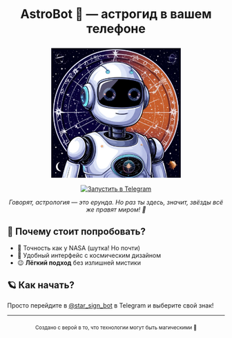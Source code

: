 # <p align="center">AstroBot 🚀 — астрогид в вашем телефоне</p>

<p align="center">
  <a href='https://t.me/star_sign_bot'>
    <img src='avatar.png' width='300' height='300' alt='Запустить AstroBot 🚀'>
  </a>
</p>

<p align="center">
  <a href='https://t.me/star_sign_bot'>
    <img src='https://img.shields.io/badge/🚀_Запустить_бота-2CA5E0?style=for-the-badge&logo=telegram' alt='Запустить в Telegram'>
  </a>
</p>

<p align="center" style="font-style: italic;">
  Говорят, астрология — это ерунда. Но раз ты здесь, значит, звёзды всё же правят миром! 🌠
</p>

## 🌟 Почему стоит попробовать?

- 💫 Точность как у NASA (шутка! Но почти)
- 🚀 Удобный интерфейс с космическим дизайном
- 😉 **Лёгкий подход** без излишней мистики

## 🪐 Как начать?

Просто перейдите в [@star_sign_bot](https://t.me/star_sign_bot) в Telegram и выберите свой знак!

---

<p align="center">
  <sub>Создано с верой в то, что технологии могут быть магическими 🔮</sub>
</p>
